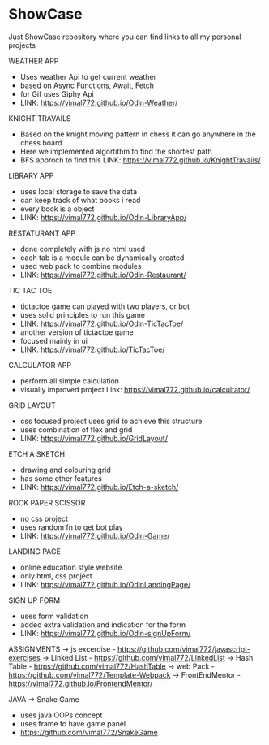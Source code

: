 # ShowCase
Just ShowCase repository where you can find links to all my personal projects

WEATHER APP
 - Uses weather Api to get current weather
 - based on Async Functions, Await, Fetch
 - for Gif uses Giphy Api
 - LINK: https://vimal772.github.io/Odin-Weather/

 KNIGHT TRAVAILS
  - Based on the knight moving pattern in chess it can go anywhere in the chess board
  - Here we implemented algortithm to find the shortest path
  - BFS approch to find this
LINK: https://vimal772.github.io/KnightTravails/

LIBRARY APP
 - uses local storage to save the data
 - can keep track of what books i read
 - every book is a object
 - LINK: https://vimal772.github.io/Odin-LibraryApp/

RESTATURANT APP
 - done completely with js no html used
 - each tab is a module can be dynamically created
 - used web pack to combine modules
 - LINK: https://vimal772.github.io/Odin-Restaurant/

TIC TAC TOE
 - tictactoe game can played with two players, or bot
 - uses solid principles to run this game
 - LINK: https://vimal772.github.io/Odin-TicTacToe/
 - another version of tictactoe game
 - focused mainly in ui
 - LINK: https://vimal772.github.io/TicTacToe/

CALCULATOR APP
 - perform all simple calculation
 - visually improved project
Link: https://vimal772.github.io/calcultator/

GRID LAYOUT
 - css focused project uses grid to achieve this structure
 - uses combination of flex and grid
 - LINK: https://vimal772.github.io/GridLayout/

ETCH A SKETCH
 - drawing and colouring grid
 - has some other features
 - LINK: https://vimal772.github.io/Etch-a-sketch/

ROCK PAPER SCISSOR
 - no css project
 - uses random fn to get bot play
 - LINK: https://vimal772.github.io/Odin-Game/

LANDING PAGE
 - online education style website
 - only html, css project
 - LINK: https://vimal772.github.io/OdinLandingPage/

SIGN UP FORM
 - uses form validation
 - added extra validation and indication for the form
 - LINK: https://vimal772.github.io/Odin-signUpForm/


ASSIGNMENTS
  -> js excercise  - https://github.com/vimal772/javascript-exercises
  -> Linked List   - https://github.com/vimal772/LinkedList
  -> Hash Table    - https://github.com/vimal772/HashTable
  -> web Pack      - https://github.com/vimal772/Template-Webpack
 -> FrontEndMentor - https://vimal772.github.io/FrontendMentor/

JAVA
 -> Snake Game
  - uses java OOPs concept
  - uses frame to have game panel
  - https://github.com/vimal772/SnakeGame
